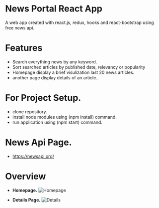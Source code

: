 # News Portal React App
A web app created with react.js, redux, hooks and react-bootstrap using free news api.

# Features
- Search everything news by any keyword.
- Sort searched articles by published date, relevancy or popularity
- Homepage display a brief visulization last 20 news articles.
- another page display details of an article..


# For Project Setup.
- clone repository.
- install node modules using (npm install) command.
- run application using (npm start) command.

# News Api Page.
- https://newsapi.org/


# Overview
- **Homepage.**
![Homepage]()

- **Details Page.**
![Details]()